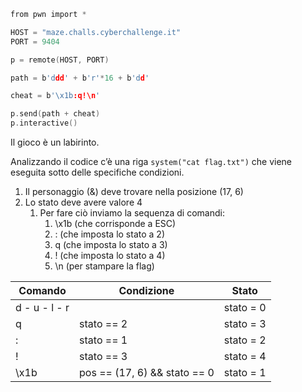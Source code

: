 ```c
from pwn import *

HOST = "maze.challs.cyberchallenge.it"
PORT = 9404

p = remote(HOST, PORT)

path = b'ddd' + b'r'*16 + b'dd'

cheat = b'\x1b:q!\n'

p.send(path + cheat)
p.interactive()
```

Il gioco è un labirinto.

Analizzando il codice c’è una riga `system("cat flag.txt")` che viene eseguita sotto delle specifiche condizioni.

1. Il personaggio (&) deve trovare nella posizione (17, 6)
2. Lo stato deve avere valore 4
    1. Per fare ciò inviamo la sequenza di comandi:
        1. \x1b (che corrisponde a ESC)
        2. : (che imposta lo stato a 2)
        3. q (che imposta lo stato a 3)
        4. ! (che imposta lo stato a 4)
        5. \n (per stampare la flag)

| **Comando** | **Condizione** | **Stato** |
| --- | --- | --- |
| d - u - l - r |  | stato = 0 |
| q | stato == 2 | stato = 3 |
| : | stato == 1 | stato = 2 |
| ! | stato == 3 | stato = 4 |
| \x1b | pos == (17, 6) && stato == 0 | stato = 1 |